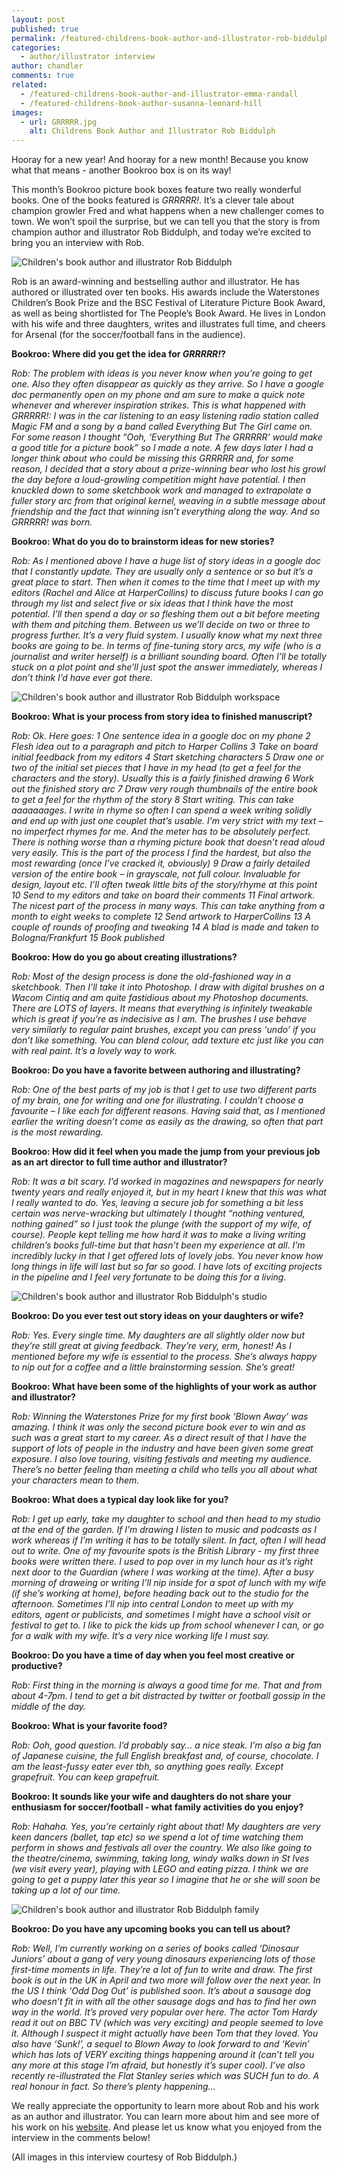 ```yaml
---
layout: post
published: true
permalink: /featured-childrens-book-author-and-illustrator-rob-biddulph
categories:
  - author/illustrator interview
author: chandler
comments: true
related:
  - /featured-childrens-book-author-and-illustrator-emma-randall
  - /featured-childrens-book-author-susanna-leonard-hill
images:
  - url: GRRRRR.jpg
    alt: Childrens Book Author and Illustrator Rob Biddulph
---
```

Hooray for a new year! And hooray for a new month! Because you know what that means - another Bookroo box is on its way!

This month’s Bookroo picture book boxes feature two really wonderful books. One of the books featured is _GRRRRR!_. It’s a clever tale about champion growler Fred and what happens when a new challenger comes to town. We won’t spoil the surprise, but we can tell you that the story is from champion author and illustrator Rob Biddulph, and today we’re excited to bring you an interview with Rob.

![Children's book author and illustrator Rob Biddulph]({{site.baseurl}}/assets/img/posts/GRRRRR.jpg)

Rob is an award-winning and bestselling author and illustrator. He has authored or illustrated over ten books. His awards include the Waterstones Children’s Book Prize and the BSC Festival of Literature Picture Book Award, as well as being shortlisted for The People’s Book Award. He lives in London with his wife and three daughters, writes and illustrates full time, and cheers for Arsenal (for the soccer/football fans in the audience).

**Bookroo: Where did you get the idea for _GRRRRR!_?**

_Rob: The problem with ideas is you never know when you’re going to get one. Also they often disappear as quickly as they arrive. So I have a google doc permanently open on my phone and am sure to make a quick note whenever and wherever inspiration strikes. This is what happened with GRRRRR!: I was in the car listening to an easy listening radio station called Magic FM and a song by a band called Everything But The Girl came on. For some reason I thought “Ooh, ‘Everything But The GRRRRR’ would make a good title for a picture book” so I made a note. A few days later I had a longer think about who could be missing this GRRRRR and, for some reason, I decided that a story about a prize-winning bear who lost his growl the day before a loud-growling competition might have potential. I then knuckled down to some sketchbook work and managed to extrapolate a fuller story arc from that original kernel, weaving in a subtle message about friendship and the fact that winning isn’t everything along the way. And so GRRRRR! was born._  

**Bookroo: What do you do to brainstorm ideas for new stories?**
 
_Rob: As I mentioned above I have a huge list of story ideas in a google doc that I constantly update. They are usually only a sentence or so but it’s a great place to start. Then when it comes to the time that I meet up with my editors (Rachel and Alice at HarperCollins) to discuss future books I can go through my list and select five or six ideas that I think have the most potential. I’ll then spend a day or so fleshing them out a bit before meeting with them and pitching them. Between us we’ll decide on two or three to progress further. It’s a very fluid system. I usually know what my next three books are going to be. In terms of fine-tuning story arcs, my wife (who is a journalist and writer herself) is a brilliant sounding board. Often I’ll be totally stuck on a plot point and she’ll just spot the answer immediately, whereas I don’t think I’d have ever got there._

![Children's book author and illustrator Rob Biddulph workspace]({{site.baseurl}}/assets/img/posts/robworkspace.jpg)

**Bookroo: What is your process from story idea to finished manuscript?**

_Rob: Ok. Here goes:
1 One sentence idea in a google doc on my phone
2 Flesh idea out to a paragraph and pitch to Harper Collins
3 Take on board initial feedback from my editors
4 Start sketching characters
5 Draw one or two of the initial set pieces that I have in my head (to get a feel for the characters and the story). Usually this is a fairly finished drawing
6 Work out the finished story arc
7 Draw very rough thumbnails of the entire book to get a feel for the rhythm of the story
8 Start writing. This can take aaaaaaages. I write in rhyme so often I can spend a week writing solidly and end up with just one couplet that’s usable. I’m very strict with my text – no imperfect rhymes for me. And the meter has to be absolutely perfect. There is nothing worse than a rhyming picture book that doesn’t read aloud very easily. This is the part of the process I find the hardest, but also the most rewarding (once I’ve cracked it, obviously)
9 Draw a fairly detailed version of the entire book – in grayscale, not full colour. Invaluable for design, layout etc. I’ll often tweak little bits of the story/rhyme at this point
10 Send to my editors and take on board their comments
11 Final artwork. The nicest part of the process in many ways. This can take anything from a month to eight weeks to complete
12 Send artwork to HarperCollins
13 A couple of rounds of proofing and tweaking
14 A blad is made and taken to Bologna/Frankfurt
15 Book published_

**Bookroo: How do you go about creating illustrations?**

_Rob: Most of the design process is done the old-fashioned way in a sketchbook. Then I’ll take it into Photoshop. I draw with digital brushes on a Wacom Cintiq and am quite fastidious about my Photoshop documents. There are LOTS of layers. It means that everything is infinitely tweakable which is great if you’re as indecisive as I am. The brushes I use behave very similarly to regular paint brushes, except you can press ‘undo’ if you don’t like something. You can blend colour, add texture etc just like you can with real paint. It’s a lovely way to work._

**Bookroo: Do you have a favorite between authoring and illustrating?**

_Rob: One of the best parts of my job is that I get to use two different parts of my brain, one for writing and one for illustrating. I couldn’t choose a favourite – I like each for different reasons. Having said that, as I mentioned earlier the writing doesn’t come as easily as the drawing, so often that part is the most rewarding._

**Bookroo: How did it feel when you made the jump from your previous job as an art director to full time author and illustrator?**

_Rob: It was a bit scary. I’d worked in magazines and newspapers for nearly twenty years and really enjoyed it, but in my heart I knew that this was what I really wanted to do. Yes, leaving a secure job for something a bit less certain was nerve-wracking but ultimately I thought “nothing ventured, nothing gained” so I just took the plunge (with the support of my wife, of course). People kept telling me how hard it was to make a living writing children’s books full-time but that hasn’t been my experience at all. I’m incredibly lucky in that I get offered lots of lovely jobs. You never know how long things in life will last but so far so good. I have lots of exciting projects in the pipeline and I feel very fortunate to be doing this for a living._
 
![Children's book author and illustrator Rob Biddulph's studio]({{site.baseurl}}/assets/img/posts/robspace.jpg)
 
**Bookroo: Do you ever test out story ideas on your daughters or wife?**
 
_Rob: Yes. Every single time. My daughters are all slightly older now but they’re still great at giving feedback. They’re very, erm, honest! As I mentioned before my wife is essential to the process. She’s always happy to nip out for a coffee and a little brainstorming session. She’s great!_
 
**Bookroo: What have been some of the highlights of your work as author and illustrator?**
 
_Rob: Winning the Waterstones Prize for my first book ‘Blown Away’ was amazing. I think it was only the second picture book ever to win and as such was a great start to my career. As a direct result of that I have the support of lots of people in the industry and have been given some great exposure. I also love touring, visiting festivals and meeting my audience. There’s no better feeling than meeting a child who tells you all about what your characters mean to them._ 
 
**Bookroo: What does a typical day look like for you?**

_Rob: I get up early, take my daughter to school and then head to my studio at the end of the garden. If I’m drawing I listen to music and podcasts as I work whereas if I’m writing it has to be totally silent. In fact, often I will head out to write. One of my favourite spots is the British Library - my first three books were written there. I used to pop over in my lunch hour as it’s right next door to the Guardian (where I was working at the time). After a busy morning of draweing or writing I’ll nip inside for a spot of lunch with my wife (if she’s working at home), before heading back out to the studio for the afternoon. Sometimes I’ll nip into central London to meet up with my editors, agent or publicists, and sometimes I might have a school visit or festival to get to. I like to pick the kids up from school whenever I can, or go for a walk with my wife. It’s a very nice working life I must say._ 

**Bookroo: Do you have a time of day when you feel most creative or productive?**

_Rob: First thing in the morning is always a good time for me. That and from about 4-7pm. I tend to get a bit distracted by twitter or football gossip in the middle of the day._
 
**Bookroo: What is your favorite food?**

_Rob: Ooh, good question. I’d probably say… a nice steak. I’m also a big fan of Japanese cuisine, the full English breakfast and, of course, chocolate. I am the least-fussy eater ever tbh, so anything goes really. Except grapefruit. You can keep grapefruit._

**Bookroo: It sounds like your wife and daughters do not share your enthusiasm for soccer/football - what family activities do you enjoy?**

_Rob: Hahaha. Yes, you’re certainly right about that! My daughters are very keen dancers (ballet, tap etc) so we spend a lot of time watching them perform in shows and festivals all over the country. We also like going to the theatre/cinema, swimming, taking long, windy walks down in St Ives (we visit every year), playing with LEGO and eating pizza. I think we are going to get a puppy later this year so I imagine that he or she will soon be taking up a lot of our time._

![Children's book author and illustrator Rob Biddulph family]({{site.baseurl}}/assets/img/posts/robkids2.jpg)

**Bookroo: Do you have any upcoming books you can tell us about?**

_Rob: Well, I’m currently working on a series of books called ‘Dinosaur Juniors’ about a gang of very young dinosaurs experiencing lots of those first-time moments in life. They’re a lot of fun to write and draw. The first book is out in the UK in April and two more will follow over the next year. In the US I think ‘Odd Dog Out’ is published soon. It’s about a sausage dog who doesn’t fit in with all the other sausage dogs and has to find her own way in the world. It’s proved very popular over here. The actor Tom Hardy read it out on BBC TV (which was very exciting) and people seemed to love it. Although I suspect it might actually have been Tom that they loved. You also have ‘Sunk!’, a sequel to Blown Away to look forward to and ‘Kevin’ which has lots of VERY exciting things happening around it (can’t tell you any more at this stage I’m afraid, but honestly it’s super cool). I’ve also recently re-illustrated the Flat Stanley series which was SUCH fun to do. A real honour in fact. So there’s plenty happening…_

We really appreciate the opportunity to learn more about Rob and his work as an author and illustrator. You can learn more about him and see more of his work on his [website](http://www.robbiddulph.com/home/). And please let us know what you enjoyed from the interview in the comments below!

(All images in this interview courtesy of Rob Biddulph.)

